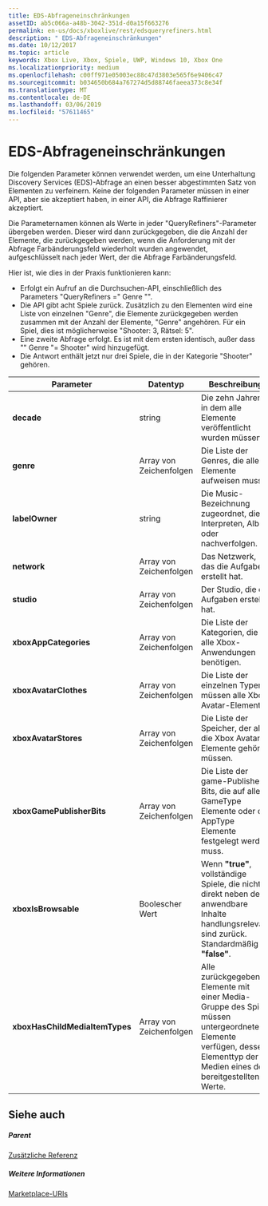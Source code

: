 ```yaml
---
title: EDS-Abfrageneinschränkungen
assetID: ab5c066a-a48b-3042-351d-d0a15f663276
permalink: en-us/docs/xboxlive/rest/edsqueryrefiners.html
description: " EDS-Abfrageneinschränkungen"
ms.date: 10/12/2017
ms.topic: article
keywords: Xbox Live, Xbox, Spiele, UWP, Windows 10, Xbox One
ms.localizationpriority: medium
ms.openlocfilehash: c00ff971e05003ec88c47d3803e565f6e9406c47
ms.sourcegitcommit: b034650b684a767274d5d88746faeea373c8e34f
ms.translationtype: MT
ms.contentlocale: de-DE
ms.lasthandoff: 03/06/2019
ms.locfileid: "57611465"
---
```

# <a name="eds-query-refiners"></a>EDS-Abfrageneinschränkungen
 
<a id="ID4EO"></a>

  
 
Die folgenden Parameter können verwendet werden, um eine Unterhaltung Discovery Services (EDS)-Abfrage an einen besser abgestimmten Satz von Elementen zu verfeinern. Keine der folgenden Parameter müssen in einer API, aber sie akzeptiert haben, in einer API, die Abfrage Raffinierer akzeptiert.
 
Die Parameternamen können als Werte in jeder "QueryRefiners"-Parameter übergeben werden. Dieser wird dann zurückgegeben, die die Anzahl der Elemente, die zurückgegeben werden, wenn die Anforderung mit der Abfrage Farbänderungsfeld wiederholt wurden angewendet, aufgeschlüsselt nach jeder Wert, der die Abfrage Farbänderungsfeld.
 
Hier ist, wie dies in der Praxis funktionieren kann:
 
   * Erfolgt ein Aufruf an die Durchsuchen-API, einschließlich des Parameters "QueryRefiners =" Genre "".
   * Die API gibt acht Spiele zurück. Zusätzlich zu den Elementen wird eine Liste von einzelnen "Genre", die Elemente zurückgegeben werden zusammen mit der Anzahl der Elemente, "Genre" angehören. Für ein Spiel, dies ist möglicherweise "Shooter: 3, Rätsel: 5".
   * Eine zweite Abfrage erfolgt. Es ist mit dem ersten identisch, außer dass "" Genre "= Shooter" wird hinzugefügt.
   * Die Antwort enthält jetzt nur drei Spiele, die in der Kategorie "Shooter" gehören.
  
| Parameter| Datentyp| Beschreibung| 
| --- | --- | --- | 
| <b>decade</b>| string| Die zehn Jahren, in dem alle Elemente veröffentlicht wurden müssen.| 
| <b>genre</b>| Array von Zeichenfolgen| Die Liste der Genres, die alle Elemente aufweisen muss.| 
| <b>labelOwner</b>| string| Die Music-Bezeichnung zugeordnet, die Interpreten, Alben oder nachverfolgen.| 
| <b>network</b>| Array von Zeichenfolgen| Das Netzwerk, das die Aufgaben erstellt hat.| 
| <b>studio</b>| Array von Zeichenfolgen| Der Studio, die die Aufgaben erstellt hat.| 
| <b>xboxAppCategories</b>| Array von Zeichenfolgen| Die Liste der Kategorien, die alle Xbox-Anwendungen benötigen.| 
| <b>xboxAvatarClothes</b>| Array von Zeichenfolgen| Die Liste der einzelnen Typen müssen alle Xbox Avatar-Elemente.| 
| <b>xboxAvatarStores</b>| Array von Zeichenfolgen| Die Liste der Speicher, der alle, die Xbox Avatar Elemente gehören müssen.| 
| <b>xboxGamePublisherBits</b>| Array von Zeichenfolgen| Die Liste der game-Publisher-Bits, die auf alle GameType Elemente oder der AppType Elemente festgelegt werden muss.| 
| <b>xboxIsBrowsable</b>| Boolescher Wert| Wenn <b>"true"</b>, vollständige Spiele, die nicht direkt neben der anwendbare Inhalte handlungsrelevant sind zurück. Standardmäßig <b>"false"</b>.| 
| <b>xboxHasChildMediaItemTypes</b>| Array von Zeichenfolgen| Alle zurückgegebenen Elemente mit einer Media-Gruppe des Spiels müssen untergeordnete Elemente verfügen, dessen Elementtyp der Medien eines der bereitgestellten Werte.| 
  
<a id="ID4EEF"></a>

 
## <a name="see-also"></a>Siehe auch
 
<a id="ID4EGF"></a>

 
##### <a name="parent"></a>Parent  

[Zusätzliche Referenz](atoc-xboxlivews-reference-additional.md)

  
<a id="ID4ESF"></a>

 
##### <a name="further-information"></a>Weitere Informationen 

[Marketplace-URIs](../uri/marketplace/atoc-reference-marketplace.md)

   